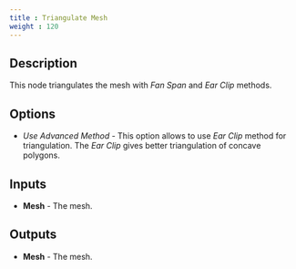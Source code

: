 ```yaml
---
title : Triangulate Mesh
weight : 120
---
```


## Description

This node triangulates the mesh with *Fan Span* and *Ear Clip* methods.

## Options

- *Use Advanced Method* - This option allows to use *Ear Clip* method for triangulation.
The *Ear Clip* gives better triangulation of concave polygons.

## Inputs

- **Mesh** - The mesh.

## Outputs

- **Mesh** - The mesh.
